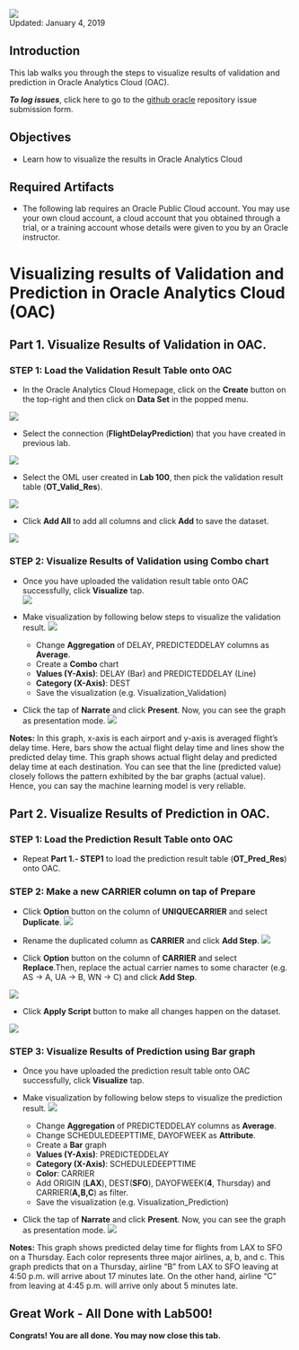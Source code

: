 ![](images/500/Picture500-lab.png)  
Updated: January 4, 2019

## Introduction
This lab walks you through the steps to visualize results of validation and prediction in Oracle Analytics Cloud (OAC).  

**_To log issues_**, click here to go to the [github oracle](https://github.com/oracle/learning-library/issues/new) repository issue submission form.

## Objectives
-   Learn how to visualize the results in Oracle Analytics Cloud

## Required Artifacts
-   The following lab requires an Oracle Public Cloud account. You may use your own cloud account, a cloud account that you obtained through a trial, or a training account whose details were given to you by an Oracle instructor.



# Visualizing results of Validation and Prediction in Oracle Analytics Cloud (OAC)

## Part 1. Visualize Results of Validation in OAC. 

### **STEP 1: Load the Validation Result Table onto OAC**

-   In the Oracle Analytics Cloud Homepage, click on the **Create** button on the top-right and then click on **Data Set** in the popped menu.

![](./images/500/Picture500-1.png)

-   Select the connection (**FlightDelayPrediction**) that you have created in previous lab.

![](./images/500/Picture500-2.png)

-   Select the OML user created in **Lab 100**, then pick the validation result table (**OT_Valid_Res**).

![](./images/500/Picture500-3.png)

-   Click **Add All** to add all columns and click **Add** to save the dataset.  

![](./images/500/Picture500-4.png)

### **STEP 2: Visualize Results of Validation using Combo chart**
-   Once you have uploaded the validation result table onto OAC successfully, click **Visualize** tap.  
![](./images/500/Picture500-5.png)

-   Make visualization by following below steps to visualize the validation result. 
![](./images/500/Picture500-6.png)
    - Change **Aggregation** of DELAY, PREDICTEDDELAY columns as **Average**.
    - Create a **Combo** chart
    - **Values (Y-Axis)**: DELAY (Bar) and PREDICTEDDELAY (Line) 
    - **Category (X-Axis)**: DEST
    - Save the visualization (e.g. Visualization_Validation) 

- Click the tap of **Narrate** and click **Present**. Now, you can see the graph as presentation mode. 
![](./images/500/Picture500-7.png)

**Notes:** In this graph, x-axis is each airport and y-axis is averaged flight’s delay time. Here, bars show the actual flight delay time and lines show the predicted delay time. This graph shows actual flight delay and predicted delay time at each destination. You can see that the line (predicted value) closely follows the pattern exhibited by the bar graphs (actual value). Hence, you can say the machine learning model is very reliable.


## Part 2. Visualize Results of Prediction in OAC. 

### **STEP 1: Load the Prediction Result Table onto OAC**

- Repeat **Part 1.- STEP1** to load the prediction result table (**OT_Pred_Res**) onto OAC. 

### **STEP 2: Make a new CARRIER column on tap of Prepare**
- Click **Option** button on the column of **UNIQUECARRIER** and select **Duplicate**. 
![](./images/500/Picture500-8.png)

- Rename the duplicated column as **CARRIER** and click **Add Step**. 
![](./images/500/Picture500-9.png)

- Click **Option** button on the column of **CARRIER** and select **Replace**.Then, replace the actual carrier names to some character (e.g. AS -> A, UA -> B, WN -> C) and click **Add Step**. 

![](./images/500/Picture500-10.png)

- Click **Apply Script** button to make all changes happen on the dataset. 

![](./images/500/Picture500-11.png)

### **STEP 3: Visualize Results of Prediction using Bar graph**
-   Once you have uploaded the prediction result table onto OAC successfully, click **Visualize** tap.  

-   Make visualization by following below steps to visualize the prediction result. 
![](./images/500/Picture500-12.png)
    - Change **Aggregation** of PREDICTEDDELAY columns as **Average**.
    - Change SCHEDULEDEEPTTIME, DAYOFWEEK as **Attribute**. 
    - Create a **Bar** graph
    - **Values (Y-Axis)**: PREDICTEDDELAY
    - **Category (X-Axis)**: SCHEDULEDEEPTTIME
    - **Color**: CARRIER
    - Add ORIGIN (**LAX**), DEST(**SFO**), DAYOFWEEK(**4**, Thursday) and CARRIER(**A,B,C**) as filter. 
    - Save the visualization (e.g. Visualization_Prediction) 

- Click the tap of **Narrate** and click **Present**. Now, you can see the graph as presentation mode. 
![](./images/500/Picture500-13.png)

**Notes:** This graph shows predicted delay time for flights from LAX to SFO on a Thursday. Each color represents three major airlines, a, b, and c. This graph predicts that on a Thursday, airline “B” from LAX to SFO leaving at 4:50 p.m. will arrive about 17 minutes late. On the other hand, airline “C” from leaving at 4:45 p.m. will arrive only about 5 minutes late.



## Great Work - All Done with Lab500!
**Congrats! You are all done. You may now close this tab.**
